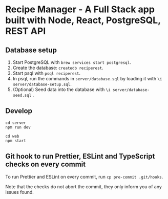 # Recipe Manager - A Full Stack app built with Node, React, PostgreSQL, REST API

## Database setup

1. Start PostgreSQL with `brew services start postgresql`.
2. Create the database: `createdb reciperest`.
3. Start psql with `psql reciperest`.
4. In psql, run the commands in `server/database.sql` by loading it with `\i server/database-setup.sql`.
5. (Optional) Seed data into the database with `\i server/database-seed.sql` .

## Develop

```
cd server
npm run dev
```

```
cd web
npm start
```

## Git hook to run Prettier, ESLint and TypeScript checks on every commit

To run Prettier and ESLint on every commit, run `cp pre-commit .git/hooks`.

Note that the checks do not abort the commit, they only inform you of any issues found.
